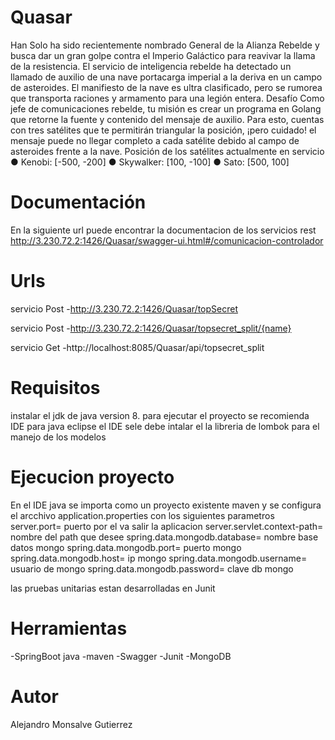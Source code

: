 # Quasar
Han Solo ha sido recientemente nombrado General de la Alianza
Rebelde y busca dar un gran golpe contra el Imperio Galáctico para
reavivar la llama de la resistencia.
El servicio de inteligencia rebelde ha detectado un llamado de auxilio de
una nave portacarga imperial a la deriva en un campo de asteroides. El
manifiesto de la nave es ultra clasificado, pero se rumorea que
transporta raciones y armamento para una legión entera.
Desafío
Como jefe de comunicaciones rebelde, tu misión es crear un programa en Golang que retorne
la fuente y contenido del mensaje de auxilio. Para esto, cuentas con tres satélites que te
permitirán triangular la posición, ¡pero cuidado! el mensaje puede no llegar completo a cada
satélite debido al campo de asteroides frente a la nave.
Posición de los satélites actualmente en servicio
● Kenobi: [-500, -200]
● Skywalker: [100, -100]
● Sato: [500, 100]

# Documentación

En la siguiente url puede encontrar la documentacion de los servicios rest
http://3.230.72.2:1426/Quasar/swagger-ui.html#/comunicacion-controlador

# Urls
servicio Post
-http://3.230.72.2:1426/Quasar/topSecret

servicio Post
-http://3.230.72.2:1426/Quasar/topsecret_split/{name}

servicio Get
-http://localhost:8085/Quasar/api/topsecret_split

# Requisitos
instalar el jdk de java version 8. para ejecutar el proyecto se recomienda IDE para java eclipse
el IDE sele debe intalar el la libreria de lombok para el manejo de los modelos

# Ejecucion proyecto
En el IDE java se importa como un proyecto existente maven y se configura el arcchivo 
 application.properties con los siguientes parametros 
server.port= puerto por el va salir la aplicacion
server.servlet.context-path= nombre del path que desee
spring.data.mongodb.database= nombre base datos mongo
spring.data.mongodb.port= puerto mongo
spring.data.mongodb.host= ip mongo
spring.data.mongodb.username= usuario de mongo
spring.data.mongodb.password= clave db mongo

las pruebas unitarias estan desarrolladas en Junit
# Herramientas
-SpringBoot java
-maven
-Swagger
-Junit
-MongoDB
# Autor
Alejandro Monsalve Gutierrez
